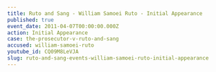 ```yaml
---
title: Ruto and Sang - William Samoei Ruto - Initial Appearance
published: true
event_date: 2011-04-07T00:00:00.000Z
action: Initial Appearance
case: the-prosecutor-v-ruto-and-sang
accused: william-samoei-ruto
youtube_id: CQ09M8LeVJA
slug: ruto-and-sang-events-william-samoei-ruto-initial-appearance
---
```



